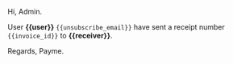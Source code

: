 Hi, Admin.

User **{{user}}** `{{unsubscribe_email}}` have sent a receipt number `{{invoice_id}}` to **{{receiver}}**.

Regards, Payme.
